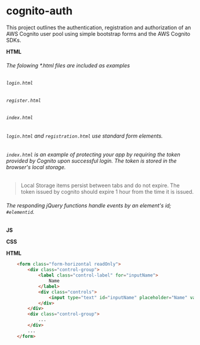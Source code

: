 cognito-auth
============

This project outlines the authentication, registration and authorization of an AWS Cognito user pool using simple bootstrap forms and the AWS Cognito SDKs. 

**HTML**
###### The folowing \*.html files are included as examples
###### `login.html`
###### `register.html`
###### `index.html` 
###### `login.html` and `registration.html` use standard form elements.  
###### `index.html` is an example of protecting your app by requiring the token provided by Cognito upon successful login.  The token is stored in the browser's local storage.
>Local Storage items persist between tabs and do not expire.  The token issued by cognito should expire 1 hour from the time it is issued.
###### The responding jQuery functions handle events by an element's id; `#elementid`.  

**JS**

**CSS**


**HTML**
```html
    <form class="form-horizontal readOnly">
        <div class="control-group">
            <label class="control-label" for="inputName">
                Name
            </label>
            <div class="controls">
                <input type="text" id="inputName" placeholder="Name" value="Marty Mcfly">
            </div>
        </div>
        <div class="control-group">
            ...
        </div>
        ...
    </form>
```
